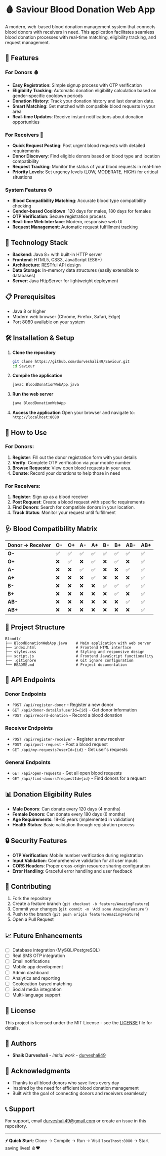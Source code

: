 # 🩸 Saviour Blood Donation Web App

A modern, web-based blood donation management system that connects blood donors with receivers in need. This application facilitates seamless blood donation processes with real-time matching, eligibility tracking, and request management.

## 🌟 Features

### For Donors 🩸
- **Easy Registration**: Simple signup process with OTP verification
- **Eligibility Tracking**: Automatic donation eligibility calculation based on gender-specific cooldown periods
- **Donation History**: Track your donation history and last donation date.
- **Smart Matching**: Get matched with compatible blood requests in your area
- **Real-time Updates**: Receive instant notifications about donation opportunities

### For Receivers 🏥
- **Quick Request Posting**: Post urgent blood requests with detailed requirements
- **Donor Discovery**: Find eligible donors based on blood type and location compatibility
- **Request Tracking**: Monitor the status of your blood requests in real-time
- **Priority Levels**: Set urgency levels (LOW, MODERATE, HIGH) for critical situations

### System Features ⚙️
- **Blood Compatibility Matching**: Accurate blood type compatibility checking
- **Gender-based Cooldown**: 120 days for males, 180 days for females
- **OTP Verification**: Secure registration process
- **Real-time Web Interface**: Modern, responsive web UI
- **Request Management**: Automatic request fulfillment tracking

## 🚀 Technology Stack

- **Backend**: Java 8+ with built-in HTTP server
- **Frontend**: HTML5, CSS3, JavaScript (ES6+)
- **Architecture**: RESTful API design
- **Data Storage**: In-memory data structures (easily extensible to databases)
- **Server**: Java HttpServer for lightweight deployment

## 📋 Prerequisites

- Java 8 or higher
- Modern web browser (Chrome, Firefox, Safari, Edge)
- Port 8080 available on your system

## 🛠️ Installation & Setup

1. **Clone the repository**
   ```bash
   git clone https://github.com/durveshali49/Saviour.git
   cd Saviour
   ```

2. **Compile the application**
   ```bash
   javac BloodDonationWebApp.java
   ```

3. **Run the web server**
   ```bash
   java BloodDonationWebApp
   ```

4. **Access the application**
   Open your browser and navigate to: `http://localhost:8080`

## 🎯 How to Use

### For Donors:
1. **Register**: Fill out the donor registration form with your details
2. **Verify**: Complete OTP verification via your mobile number
3. **Browse Requests**: View open blood requests in your area.
4. **Donate**: Record your donations to help those in need

### For Receivers:
1. **Register**: Sign up as a blood receiver
2. **Post Request**: Create a blood request with specific requirements
3. **Find Donors**: Search for compatible donors in your location.
4. **Track Status**: Monitor your request until fulfillment

## 🩺 Blood Compatibility Matrix

| Donor → Receiver | O- | O+ | A- | A+ | B- | B+ | AB- | AB+ |
|------------------|----|----|----|----|----|----|-----|-----|
| **O-**           | ✅ | ✅ | ✅ | ✅ | ✅ | ✅ | ✅  | ✅  |
| **O+**           | ❌ | ✅ | ❌ | ✅ | ❌ | ✅ | ❌  | ✅  |
| **A-**           | ❌ | ❌ | ✅ | ✅ | ❌ | ❌ | ✅  | ✅  |
| **A+**           | ❌ | ❌ | ❌ | ✅ | ❌ | ❌ | ❌  | ✅  |
| **B-**           | ❌ | ❌ | ❌ | ❌ | ✅ | ✅ | ✅  | ✅  |
| **B+**           | ❌ | ❌ | ❌ | ❌ | ❌ | ✅ | ❌  | ✅  |
| **AB-**          | ❌ | ❌ | ❌ | ❌ | ❌ | ❌ | ✅  | ✅  |
| **AB+**          | ❌ | ❌ | ❌ | ❌ | ❌ | ❌ | ❌  | ✅  |

## 📁 Project Structure

```
Blood1/
├── BloodDonationWebApp.java    # Main application with web server
├── index.html                  # Frontend HTML interface
├── styles.css                  # Styling and responsive design
├── script.js                   # Frontend JavaScript functionality
├── .gitignore                  # Git ignore configuration
└── README.md                   # Project documentation
```

## 🔧 API Endpoints

### Donor Endpoints
- `POST /api/register-donor` - Register a new donor
- `GET /api/donor-details?userId={id}` - Get donor information
- `POST /api/record-donation` - Record a blood donation

### Receiver Endpoints  
- `POST /api/register-receiver` - Register a new receiver
- `POST /api/post-request` - Post a blood request
- `GET /api/my-requests?userId={id}` - Get user's requests

### General Endpoints
- `GET /api/open-requests` - Get all open blood requests
- `GET /api/find-donors?requestId={id}` - Find donors for a request

## 📊 Donation Eligibility Rules

- **Male Donors**: Can donate every 120 days (4 months)
- **Female Donors**: Can donate every 180 days (6 months)
- **Age Requirements**: 18-65 years (implemented in validation)
- **Health Status**: Basic validation through registration process

## 🔒 Security Features

- **OTP Verification**: Mobile number verification during registration
- **Input Validation**: Comprehensive validation for all user inputs
- **CORS Headers**: Proper cross-origin resource sharing configuration
- **Error Handling**: Graceful error handling and user feedback

## 🤝 Contributing

1. Fork the repository
2. Create a feature branch (`git checkout -b feature/AmazingFeature`)
3. Commit your changes (`git commit -m 'Add some AmazingFeature'`)
4. Push to the branch (`git push origin feature/AmazingFeature`)
5. Open a Pull Request

## 📈 Future Enhancements

- [ ] Database integration (MySQL/PostgreSQL)
- [ ] Real SMS OTP integration
- [ ] Email notifications
- [ ] Mobile app development
- [ ] Admin dashboard
- [ ] Analytics and reporting
- [ ] Geolocation-based matching
- [ ] Social media integration
- [ ] Multi-language support

## 📄 License

This project is licensed under the MIT License - see the [LICENSE](LICENSE) file for details.

## 👥 Authors

- **Shaik Durveshali** - *Initial work* - [durveshali49](https://github.com/durveshali49)

## 🙏 Acknowledgments

- Thanks to all blood donors who save lives every day
- Inspired by the need for efficient blood donation management
- Built with the goal of connecting donors and receivers seamlessly

## 📞 Support

For support, email durveshali49@gmail.com or create an issue in this repository.

---


**⚡ Quick Start**: Clone → Compile → Run → Visit `localhost:8080` → Start saving lives! 🩸❤️





































